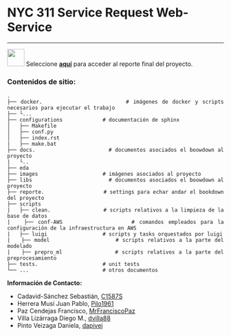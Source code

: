 # NYC 311 Service Request Web-Service
***

<div align="justify">

<image width="40" height="40" src="./images/select_sign.png"> Seleccione **[aquí](https://dapivei.github.io/nyc-311-sr-bookdown/)** para acceder al reporte final del proyecto.



### Contenidos de sitio:


    .
    ├── docker.                    # imágenes de docker y scripts necesarios para ejecutar el trabajo
    ├── └...
    ├── configurations             # documentación de sphinx 
    │   ├── Makefile        
    │   ├── conf.py        
    │   ├── index.rst
    |   ├── make.bat
    ├── docs.                      # documentos asociados el boowdown al proyecto
    |   └..
    ├── eda
    ├── images                     # imágenes asociados al proyecto
    ├── libs                       # documentos asociados el boowdown al proyecto
    ├── reporte.                   # settings para echar andar el bookdown del proyecto
    ├── scripts
    |   ├── clean.                 # scripts relativos a la limpieza de la base de datos
    |   ├── conf-AWS               # comandos empleados para la configuración de la infraestructura en AWS
    |   ├── luigi                  # scripts y tasks orquestados por luigi
    |   ├── model                  # scripts relativos a la parte del modelado
    |   ├── prepro_ml              # scripts relativos a la parte del preprocesamiento
    ├── tests.                     # unit tests
    └── ...                        # otros documentos


**Información de Contacto:**

- Cadavid-Sánchez Sebastián, [C1587S](https://github.com/C1587S)
- Herrera Musi Juan Pablo, [Pilo1961](https://github.com/Pilo1961)
- Paz Cendejas Francisco, [MrFranciscoPaz](https://github.com/MrFranciscoPaz)
- Villa Lizárraga Diego M., [dvilla88](https://github.com/dvilla88)
- Pinto Veizaga Daniela, [dapivei](https://github.com/dapivei)


</div>
